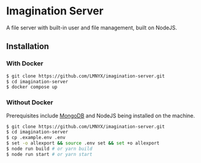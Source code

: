 # Imagination Server

A file server with built-in user and file management, built on NodeJS.

## Installation

### With Docker

```bash
$ git clone https://github.com/LMNYX/imagination-server.git
$ cd imagination-server
$ docker compose up
```

### Without Docker

Prerequisites include [MongoDB](https://www.mongodb.com/) and NodeJS being installed on the machine.

```bash
$ git clone https://github.com/LMNYX/imagination-server.git
$ cd imagination-server
$ cp .example.env .env
$ set -o allexport && source .env set && set +o allexport
$ node run build # or yarn build
$ node run start # or yarn start
```